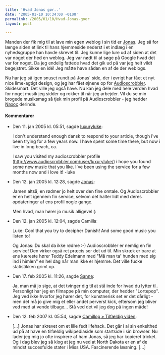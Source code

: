 ```yaml
---
title: 'Hvad Jonas gør..'
date: '2005-01-10 10:34:00 -0100'
permalink: /2005/01/10/Hvad-Jonas-goer
layout: post

---
```

Manden der fik mig til at lave min egen weblog i sin tid er [Jonas](http://blog.verture.net). Jeg så for længe siden et link til hans hjemmeside nederst i et indlæg i en nyhedsgruppe han havde skrevet til. Jeg kunne lige lure ud af siden at det var noget der hed en weblog. Jeg var nødt til at søge på Google hvad det var for noget. Da jeg endelig fattede hvad det gik ud på var jeg helt vildt begejstret. Sikke en idé! Jeg måtte have sådan en af de der weblogs.

Nu har jeg så igen snuset rundt på Jonas' side, der i øvrigt har fået et nyt nice lime-agtigt design, og jeg har fået øjnene op for [Audioscrobbler](http://www.audioscrobbler.com). Skidesmart. Det ville jeg også have. Nu kan jeg dele med hele verden hvad for noget musik jeg sidder og rokker til når jeg arbejder. Vil du se min brogede musiksmag så tjek min profil på Audioscrobbler - jeg hedder [Naxoc](http://www.audioscrobbler.com/user/Naxoc/) derinde.
<div class="vintage-comments">
<h4>Kommentarer </h4>
<ul class="vintage-comments-list"><li>
<p class="comment-meta">Den <time datetime="2005-01-11T17:51:15+01:00">11. jan 2005 kl.  05:51</time>, sagde <a href="www.butterlabel.com">luxuryluke</a>:</p>
<p>I don't understand enough dansk to respond to your article, though i've been trying for a few years now. I have spent some time there, but now i live in long beach, ca.</p>
<p>I saw you visited my audioscrobbler profile (<a href="http://www.audioscrobbler.com/user/luxuryluke/">http://www.audioscrobbler.com/user/luxuryluke/</a>) i hope you found some new music that you like. I've been using the service for a few months now and i love it! -luke</p>
</li>

<li>
<p class="comment-meta">Den <time datetime="2005-01-12T00:28:56+01:00">12. jan 2005 kl.  12:28</time>, sagde <a href="http://blog.verture.net/">Jonas</a>:</p>
<p>Jamen altså, en rødmer jo helt over den fine omtale. Og Audioscrobbler er en helt igennem fin service, selvom det halter lidt med deres opdateringer af ens profil nogle gange.</p>
<p>Men hvad, man hører jo musik alligevel (:</p>
</li>

<li>
<p class="comment-meta">Den <time datetime="2005-01-12T12:04:09+01:00">12. jan 2005 kl.  12:04</time>, sagde Camilla:</p>
<p>Luke: Cool that you try to decipher Danish! And some good music you listen to!</p>
<p>Og Jonas: Du skal da ikke rødme :-) Audioscrobbler er nemlig en fin service! Den virker også ret præcis ser det ud til. Min skræk er bare at ens kæreste hører Teddy Edelmann med "Må man ta' hunden med sig ind i himlen" en hel dag når man ikke er hjemme. Det ville fucke statistikken grimt op.</p>
</li>

<li>
<p class="comment-meta">Den <time datetime="2005-02-17T11:26:53+01:00">17. feb 2005 kl.  11:26</time>, sagde <a href="www.sanneharder.dk">Sanne</a>:</p>
<p>Ja, man må jo sige, at det tvinger dig til at stå inde for hvad du lytter til. Personligt har jeg en filmappe på min computer, der hedder "Lortepop". Jeg ved ikke hvorfor jeg hører det, for kunstnerisk set er det dårligt - men det må jo give mig et eller andet perverst kick, eftersom jeg bliver ved med at vende tilbage... Stå ved det vil jeg dog på ingen måde!</p>
</li>

<li>
<p class="comment-meta">Den <time datetime="2007-02-12T17:54:03+01:00">12. feb 2007 kl.  05:54</time>, sagde <a href="http://xoc.dk/2007/01/12/tilfaeldig-viden/">Camillog » Tilfældig viden</a>:</p>
<p>[...] Jonas har skrevet om et lille fedt lifehack. Det går i al sin enkelthed ud på at have en tilfældig wikipediaside som startside i sin browser. Nu lader jeg mig jo ofte inspirere af ham Jonas, så jeg har kopieret tricket. Og i dag blev jeg så klog at jeg nu ved at North Dakota er en af de mindst succesfulde stater i Miss USA. Fascinerende læsning. [...]</p>
</li>
</ul>
</div>
